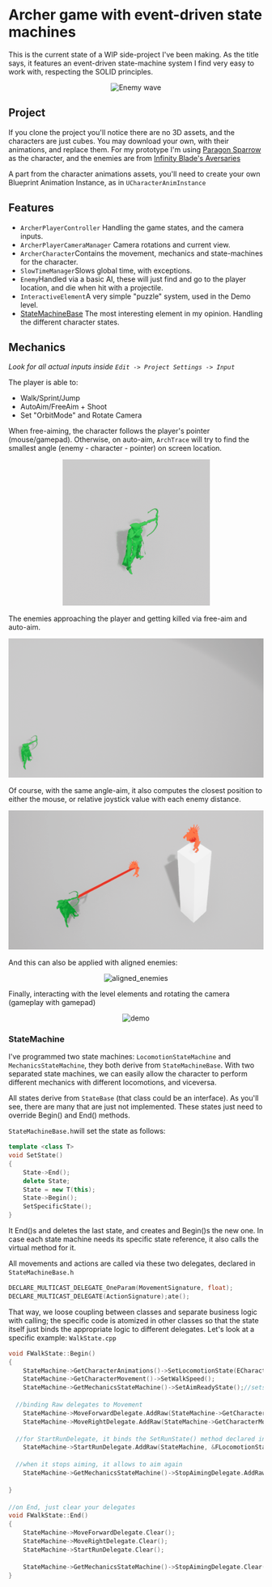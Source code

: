 # Archer game with event-driven state machines

This is the current state of a WIP side-project I've been making. As the title says, it features an event-driven state-machine system I find very easy to work with, respecting the SOLID principles.

<p align="center"><img alt="Enemy wave" src="Images/enemy_wave.gif"></p>

## Project

If you clone the project you'll notice there are no 3D assets, and the characters are just cubes. You may download your own, with their animations, and replace them.
For my prototype I'm using [Paragon Sparrow](https://www.unrealengine.com/marketplace/en-US/product/paragon-sparrow) as the character, and the enemies are from [Infinity Blade's Aversaries](https://www.unrealengine.com/marketplace/en-US/product/infinity-blade-enemies)

A part from the character animations assets, you'll need to create your own Blueprint Animation Instance, as in `UCharacterAnimInstance`


## Features

* `ArcherPlayerController` Handling the game states, and the camera inputs.
* `ArcherPlayerCameraManager` Camera rotations and current view.
* `ArcherCharacter`Contains the movement, mechanics and state-machines for the character.
* `SlowTimeManager`Slows global time, with exceptions.
* `Enemy`Handled via a basic AI, these will just find and go to the player location, and die when hit with a projectile.
* `InteractiveElement`A very simple "puzzle" system, used in the Demo level.
* [StateMachineBase](Docs/StateMachine.md) The most interesting element in my opinion. Handling the different character states.


## Mechanics
*Look for all actual inputs inside `Edit -> Project Settings -> Input`*

The player is able to:
* Walk/Sprint/Jump
* AutoAim/FreeAim + Shoot
* Set "OrbitMode" and Rotate Camera

When free-aiming, the character follows the player's pointer (mouse/gamepad). Otherwise, on auto-aim, `ArchTrace` will try to find the smallest angle (enemy - character - pointer) on screen location.
<p align="center"><img alt="character_animation" src="Images/character_animation.gif"></p>

The enemies approaching the player and getting killed via free-aim and auto-aim.
<p align="center"><img alt="character_kills" src="Images/character_kills.gif"></p>

Of course, with the same angle-aim, it also computes the closest position to either the mouse, or relative joystick value with each enemy distance.
<p align="center"><img alt="character_aiming_same_angle" src="Images/character_aiming_same_angle.gif"></p>

And this can also be applied with aligned enemies:
<p align="center"><img alt="aligned_enemies" src="Images/aligned_enemies.gif"></p>

Finally, interacting with the level elements and rotating the camera (gameplay with gamepad)
<p align="center"><img alt="demo" src="Images/demo_1.gif"></p>


### StateMachine

I've programmed two state machines: `LocomotionStateMachine` and `MechanicsStateMachine`, they both derive from  `StateMachineBase`.
With two separated state machines, we can easily allow the character to perform different mechanics with different locomotions, and viceversa.

All states derive from `StateBase` (that class could be an interface). As you'll see, there are many that are just not implemented.
These states just need to override Begin() and End() methods.

`StateMachineBase.h`will set the state as follows:
```cpp
template <class T>
void SetState()
{
	State->End();
	delete State;
	State = new T(this);
	State->Begin();
	SetSpecificState();
}
```
It End()s and deletes the last state, and creates and Begin()s the new one. In case each state machine needs its specific state reference, it also calls the virtual method for it.

All movements and actions are called via these two delegates, declared in `StateMachineBase.h`
```cpp
DECLARE_MULTICAST_DELEGATE_OneParam(MovementSignature, float);
DECLARE_MULTICAST_DELEGATE(ActionSignature);ate();
```

That way, we loose coupling between classes and separate business logic with calling; the specific code is atomized in other classes so that the state itself just binds the appropriate logic to different delegates.
Let's look at a specific example: `WalkState.cpp`
```cpp
void FWalkState::Begin()
{
	StateMachine->GetCharacterAnimations()->SetLocomotionState(ECharacterLocomotionState::Normal);
	StateMachine->GetCharacterMovement()->SetWalkSpeed();
	StateMachine->GetMechanicsStateMachine()->SetAimReadyState();//sets a mechanic state, allowing to aim

  //binding Raw delegates to Movement
	StateMachine->MoveForwardDelegate.AddRaw(StateMachine->GetCharacterMovement(), &FCharacterMovement::MoveForward);
	StateMachine->MoveRightDelegate.AddRaw(StateMachine->GetCharacterMovement(), &FCharacterMovement::MoveRight);
  
  //for StartRunDelegate, it binds the SetRunState() method declared in the StateMachine itself
	StateMachine->StartRunDelegate.AddRaw(StateMachine, &FLocomotionStateMachine::SetRunState);

  //when it stops aiming, it allows to aim again
	StateMachine->GetMechanicsStateMachine()->StopAimingDelegate.AddRaw(StateMachine->GetMechanicsStateMachine(),
	                                                                    &FMechanicsStateMachine::SetAimReadyState);
}

//on End, just clear your delegates
void FWalkState::End()
{
	StateMachine->MoveForwardDelegate.Clear();
	StateMachine->MoveRightDelegate.Clear();
	StateMachine->StartRunDelegate.Clear();

	StateMachine->GetMechanicsStateMachine()->StopAimingDelegate.Clear();
}
```
